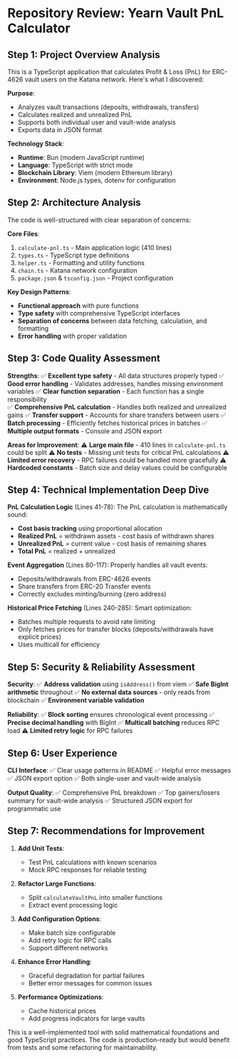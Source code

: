# Repository Review: Yearn Vault PnL Calculator

## Step 1: Project Overview Analysis

This is a TypeScript application that calculates Profit & Loss (PnL) for ERC-4626 vault users on the Katana network. Here's what I discovered:

**Purpose**:

- Analyzes vault transactions (deposits, withdrawals, transfers)
- Calculates realized and unrealized PnL
- Supports both individual user and vault-wide analysis
- Exports data in JSON format

**Technology Stack**:

- **Runtime**: Bun (modern JavaScript runtime)
- **Language**: TypeScript with strict mode
- **Blockchain Library**: Viem (modern Ethereum library)
- **Environment**: Node.js types, dotenv for configuration

## Step 2: Architecture Analysis

The code is well-structured with clear separation of concerns:

**Core Files**:

1. `calculate-pnl.ts` - Main application logic (410 lines)
2. `types.ts` - TypeScript type definitions
3. `helper.ts` - Formatting and utility functions
4. `chain.ts` - Katana network configuration
5. `package.json` & `tsconfig.json` - Project configuration

**Key Design Patterns**:

- **Functional approach** with pure functions
- **Type safety** with comprehensive TypeScript interfaces
- **Separation of concerns** between data fetching, calculation, and formatting
- **Error handling** with proper validation

## Step 3: Code Quality Assessment

**Strengths**:
✅ **Excellent type safety** - All data structures properly typed
✅ **Good error handling** - Validates addresses, handles missing environment variables
✅ **Clear function separation** - Each function has a single responsibility  
✅ **Comprehensive PnL calculation** - Handles both realized and unrealized gains
✅ **Transfer support** - Accounts for share transfers between users
✅ **Batch processing** - Efficiently fetches historical prices in batches
✅ **Multiple output formats** - Console and JSON export

**Areas for Improvement**:
⚠️ **Large main file** - 410 lines in `calculate-pnl.ts` could be split
⚠️ **No tests** - Missing unit tests for critical PnL calculations
⚠️ **Limited error recovery** - RPC failures could be handled more gracefully
⚠️ **Hardcoded constants** - Batch size and delay values could be configurable

## Step 4: Technical Implementation Deep Dive

**PnL Calculation Logic** (Lines 41-78):
The PnL calculation is mathematically sound:

- **Cost basis tracking** using proportional allocation
- **Realized PnL** = withdrawn assets - cost basis of withdrawn shares
- **Unrealized PnL** = current value - cost basis of remaining shares
- **Total PnL** = realized + unrealized

**Event Aggregation** (Lines 80-117):
Properly handles all vault events:

- Deposits/withdrawals from ERC-4626 events
- Share transfers from ERC-20 Transfer events
- Correctly excludes minting/burning (zero address)

**Historical Price Fetching** (Lines 240-285):
Smart optimization:

- Batches multiple requests to avoid rate limiting
- Only fetches prices for transfer blocks (deposits/withdrawals have explicit prices)
- Uses multicall for efficiency

## Step 5: Security & Reliability Assessment

**Security**:
✅ **Address validation** using `isAddress()` from viem
✅ **Safe BigInt arithmetic** throughout
✅ **No external data sources** - only reads from blockchain
✅ **Environment variable validation**

**Reliability**:
✅ **Block sorting** ensures chronological event processing
✅ **Precise decimal handling** with BigInt
✅ **Multicall batching** reduces RPC load
⚠️ **Limited retry logic** for RPC failures

## Step 6: User Experience

**CLI Interface**:
✅ Clear usage patterns in README
✅ Helpful error messages
✅ JSON export option
✅ Both single-user and vault-wide analysis

**Output Quality**:
✅ Comprehensive PnL breakdown
✅ Top gainers/losers summary for vault-wide analysis
✅ Structured JSON export for programmatic use

## Step 7: Recommendations for Improvement

1. **Add Unit Tests**:
   - Test PnL calculations with known scenarios
   - Mock RPC responses for reliable testing

2. **Refactor Large Functions**:
   - Split `calculateVaultPnL` into smaller functions
   - Extract event processing logic

3. **Add Configuration Options**:
   - Make batch size configurable
   - Add retry logic for RPC calls
   - Support different networks

4. **Enhance Error Handling**:
   - Graceful degradation for partial failures
   - Better error messages for common issues

5. **Performance Optimizations**:
   - Cache historical prices
   - Add progress indicators for large vaults

This is a well-implemented tool with solid mathematical foundations and good TypeScript practices. The code is production-ready but would benefit from tests and some refactoring for maintainability.
